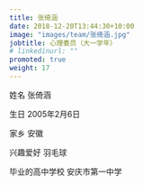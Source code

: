 ```yaml
---
title: 张倚涵
date: 2018-12-20T13:44:30+10:00
image: "images/team/张倚涵.jpg"
jobtitle: 心理委员（大一学年）
# linkedinurl: ""
promoted: true
weight: 17
---
```


姓名 张倚涵

生日 2005年2月6日

家乡 安徽

兴趣爱好 羽毛球

毕业的高中学校 安庆市第一中学